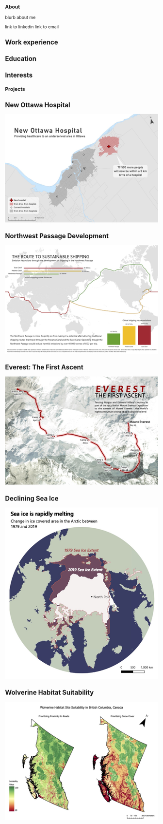 ### About
blurb about me

link to linkedin
link to email

## Work experience


## Education 

## Interests

### Projects

## New Ottawa Hospital
![New Ottawa Hospital Map](/work-examples/map-hospital.jpg)


## Northwest Passage Development
![Northwest Passage Development Map](/work-examples/map-shipping.jpg)


## Everest: The First Ascent 
![Everest Map](/work-examples/map-everest.jpg)


## Declining Sea Ice
![Sea Ice Map](/work-examples/map-seaice.jpg)


## Wolverine Habitat Suitability
![Wolverine Habitat Suitability Map](/work-examples/map-wolverine.jpg)